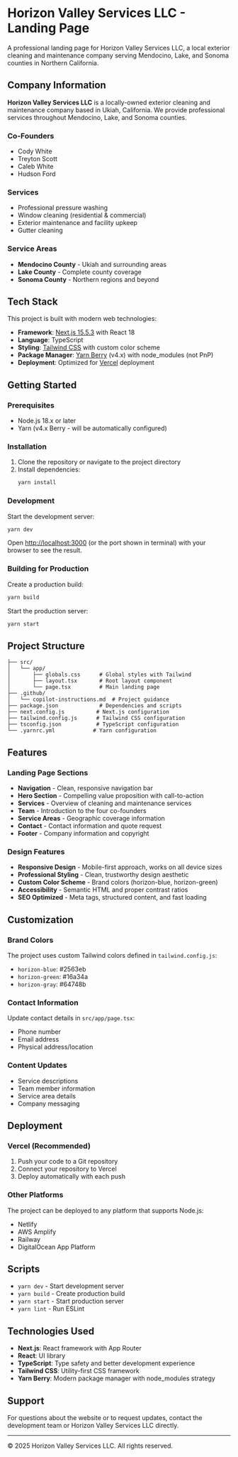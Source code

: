 # Horizon Valley Services LLC - Landing Page

A professional landing page for Horizon Valley Services LLC, a local exterior cleaning and maintenance company serving Mendocino, Lake, and Sonoma counties in Northern California.

## Company Information

**Horizon Valley Services LLC** is a locally-owned exterior cleaning and maintenance company based in Ukiah, California. We provide professional services throughout Mendocino, Lake, and Sonoma counties.

### Co-Founders
- Cody White
- Treyton Scott  
- Caleb White
- Hudson Ford

### Services
- Professional pressure washing
- Window cleaning (residential & commercial)
- Exterior maintenance and facility upkeep
- Gutter cleaning

### Service Areas
- **Mendocino County** - Ukiah and surrounding areas
- **Lake County** - Complete county coverage  
- **Sonoma County** - Northern regions and beyond

## Tech Stack

This project is built with modern web technologies:

- **Framework**: [Next.js 15.5.3](https://nextjs.org/) with React 18
- **Language**: TypeScript
- **Styling**: [Tailwind CSS](https://tailwindcss.com/) with custom color scheme
- **Package Manager**: [Yarn Berry](https://yarnpkg.com/) (v4.x) with node_modules (not PnP)
- **Deployment**: Optimized for [Vercel](https://vercel.com/) deployment

## Getting Started

### Prerequisites
- Node.js 18.x or later
- Yarn (v4.x Berry - will be automatically configured)

### Installation

1. Clone the repository or navigate to the project directory
2. Install dependencies:
   ```bash
   yarn install
   ```

### Development

Start the development server:
```bash
yarn dev
```

Open [http://localhost:3000](http://localhost:3000) (or the port shown in terminal) with your browser to see the result.

### Building for Production

Create a production build:
```bash
yarn build
```

Start the production server:
```bash
yarn start
```

## Project Structure

```
├── src/
│   └── app/
│       ├── globals.css      # Global styles with Tailwind
│       ├── layout.tsx       # Root layout component
│       └── page.tsx         # Main landing page
├── .github/
│   └── copilot-instructions.md  # Project guidance
├── package.json             # Dependencies and scripts
├── next.config.js          # Next.js configuration
├── tailwind.config.js      # Tailwind CSS configuration
├── tsconfig.json           # TypeScript configuration
└── .yarnrc.yml            # Yarn configuration
```

## Features

### Landing Page Sections
- **Navigation** - Clean, responsive navigation bar
- **Hero Section** - Compelling value proposition with call-to-action
- **Services** - Overview of cleaning and maintenance services
- **Team** - Introduction to the four co-founders
- **Service Areas** - Geographic coverage information
- **Contact** - Contact information and quote request
- **Footer** - Company information and copyright

### Design Features
- **Responsive Design** - Mobile-first approach, works on all device sizes
- **Professional Styling** - Clean, trustworthy design aesthetic
- **Custom Color Scheme** - Brand colors (horizon-blue, horizon-green)
- **Accessibility** - Semantic HTML and proper contrast ratios
- **SEO Optimized** - Meta tags, structured content, and fast loading

## Customization

### Brand Colors
The project uses custom Tailwind colors defined in `tailwind.config.js`:
- `horizon-blue`: #2563eb
- `horizon-green`: #16a34a  
- `horizon-gray`: #64748b

### Contact Information
Update contact details in `src/app/page.tsx`:
- Phone number
- Email address
- Physical address/location

### Content Updates
- Service descriptions
- Team member information
- Service area details
- Company messaging

## Deployment

### Vercel (Recommended)
1. Push your code to a Git repository
2. Connect your repository to Vercel
3. Deploy automatically with each push

### Other Platforms
The project can be deployed to any platform that supports Node.js:
- Netlify
- AWS Amplify
- Railway
- DigitalOcean App Platform

## Scripts

- `yarn dev` - Start development server
- `yarn build` - Create production build
- `yarn start` - Start production server
- `yarn lint` - Run ESLint

## Technologies Used

- **Next.js**: React framework with App Router
- **React**: UI library
- **TypeScript**: Type safety and better development experience
- **Tailwind CSS**: Utility-first CSS framework
- **Yarn Berry**: Modern package manager with node_modules strategy

## Support

For questions about the website or to request updates, contact the development team or Horizon Valley Services LLC directly.

---

© 2025 Horizon Valley Services LLC. All rights reserved.

